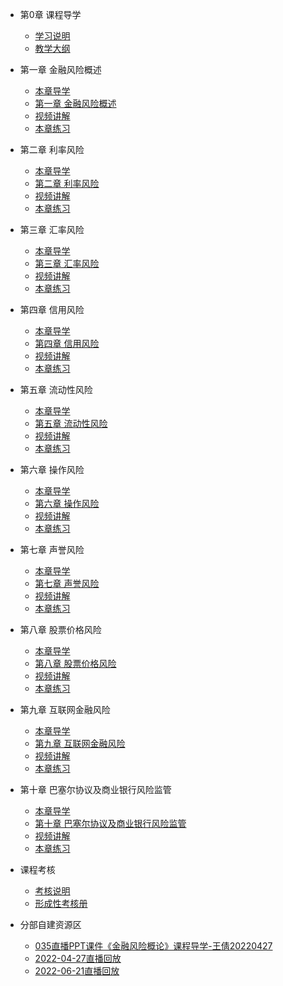 * 第0章 课程导学
  * [学习说明](pages/Economics/金融风险概论/第0章课程导学/学习说明.md)
  * [教学大纲](pages/Economics/金融风险概论/第0章课程导学/教学大纲.md)


* 第一章 金融风险概述
  * [本章导学](pages/Economics/金融风险概论/本章导学.md)
  * [第一章 金融风险概述](pages/Economics/金融风险概论/本章导学.md)
  * [视频讲解](pages/Economics/金融风险概论/本章导学.md)
  * [本章练习](pages/Economics/金融风险概论/本章导学.md)




* 第二章 利率风险
  * [本章导学](pages/Economics/金融风险概论/本章导学.md)
  * [第二章 利率风险](pages/Economics/金融风险概论/本章导学.md)
  * [视频讲解](pages/Economics/金融风险概论/本章导学.md)
  * [本章练习](pages/Economics/金融风险概论/本章导学.md)


* 第三章 汇率风险
  * [本章导学](pages/Economics/金融风险概论/本章导学.md)
  * [第三章 汇率风险](pages/Economics/金融风险概论/本章导学.md)
  * [视频讲解](pages/Economics/金融风险概论/本章导学.md)
  * [本章练习](pages/Economics/金融风险概论/本章导学.md)


* 第四章 信用风险
  * [本章导学](pages/Economics/金融风险概论/本章导学.md)
  * [第四章 信用风险](pages/Economics/金融风险概论/本章导学.md)
  * [视频讲解](pages/Economics/金融风险概论/本章导学.md)
  * [本章练习](pages/Economics/金融风险概论/本章导学.md)


* 第五章 流动性风险
  * [本章导学](pages/Economics/金融风险概论/本章导学.md)
  * [第五章 流动性风险](pages/Economics/金融风险概论/本章导学.md)
  * [视频讲解](pages/Economics/金融风险概论/本章导学.md)
  * [本章练习](pages/Economics/金融风险概论/本章导学.md)


* 第六章 操作风险
  * [本章导学](pages/Economics/金融风险概论/本章导学.md)
  * [第六章 操作风险](pages/Economics/金融风险概论/本章导学.md)
  * [视频讲解](pages/Economics/金融风险概论/本章导学.md)
  * [本章练习](pages/Economics/金融风险概论/本章导学.md)


* 第七章 声誉风险
  * [本章导学](pages/Economics/金融风险概论/本章导学.md)
  * [第七章 声誉风险](pages/Economics/金融风险概论/本章导学.md)
  * [视频讲解](pages/Economics/金融风险概论/本章导学.md)
  * [本章练习](pages/Economics/金融风险概论/本章导学.md)



* 第八章 股票价格风险
  * [本章导学](pages/Economics/金融风险概论/本章导学.md)
  * [第八章 股票价格风险](pages/Economics/金融风险概论/本章导学.md)
  * [视频讲解](pages/Economics/金融风险概论/本章导学.md)
  * [本章练习](pages/Economics/金融风险概论/本章导学.md)



* 第九章 互联网金融风险
  * [本章导学](pages/Economics/金融风险概论/本章导学.md)
  * [第九章 互联网金融风险](pages/Economics/金融风险概论/本章导学.md)
  * [视频讲解](pages/Economics/金融风险概论/本章导学.md)
  * [本章练习](pages/Economics/金融风险概论/本章导学.md)


* 第十章 巴塞尔协议及商业银行风险监管
  * [本章导学](pages/Economics/金融风险概论/本章导学.md)
  * [第十章 巴塞尔协议及商业银行风险监管](pages/Economics/金融风险概论/本章导学.md)
  * [视频讲解](pages/Economics/金融风险概论/本章导学.md)
  * [本章练习](pages/Economics/金融风险概论/本章导学.md)



* 课程考核
  * [考核说明](pages/Economics/金融风险概论/本章导学.md)
  * [形成性考核册 ](pages/Economics/金融风险概论/本章导学.md)



* 分部自建资源区
  * [035直播PPT课件《金融风险概论》课程导学-王倩20220427 ](pages/Economics/金融风险概论/本章导学.md)
  * [2022-04-27直播回放 ](pages/Economics/金融风险概论/本章导学.md)
  * [2022-06-21直播回放  ](pages/Economics/金融风险概论/本章导学.md)











